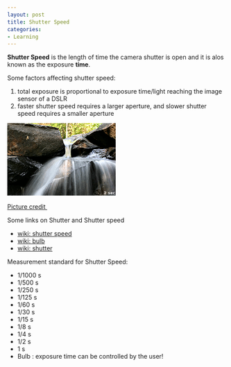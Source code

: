 ```yaml
---
layout: post
title: Shutter Speed
categories:
- Learning
---
```



**Shutter Speed** is the length of time the camera shutter is open and it is alos known as the exposure **time**.

Some factors affecting shutter speed:

1. total exposure is proportional to exposure time/light reaching the image sensor of a DSLR
2. faster shutter speed requires a larger aperture, and slower shutter speed requires a smaller aperture

![](/img/shutter_speed_waterfall.gif "shutter_speed_waterfall")

[Picture credit ](http://en.wikipedia.org/wiki/Image:Shutter_speed_waterfall.gif)

Some links on Shutter and Shutter speed

- [wiki: shutter speed](http://en.wikipedia.org/wiki/Shutter_speed)
- [wiki: bulb](http://en.wikipedia.org/wiki/Bulb_%28photography%29)
- [wiki: shutter](http://en.wikipedia.org/wiki/Shutter_%28photography%29)

Measurement standard for Shutter Speed:

- 1/1000 s
- 1/500 s
- 1/250 s
- 1/125 s
- 1/60 s
- 1/30 s
- 1/15 s
- 1/8 s
- 1/4 s
- 1/2 s
- 1 s
- Bulb : exposure time can be controlled by the user!
